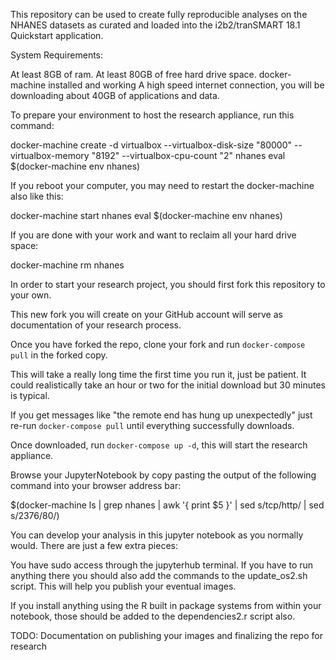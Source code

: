 This repository can be used to create fully reproducible analyses 
on the NHANES datasets as curated and loaded into the i2b2/tranSMART 18.1 
Quickstart application.

System Requirements:

At least 8GB of ram.
At least 80GB of free hard drive space.
docker-machine installed and working
A high speed internet connection, you will be downloading about 40GB of applications and data.

To prepare your environment to host the research appliance, run this command:

docker-machine create -d virtualbox --virtualbox-disk-size "80000" --virtualbox-memory "8192" --virtualbox-cpu-count "2" nhanes
eval $(docker-machine env nhanes)

If you reboot your computer, you may need to restart the docker-machine also like this:

docker-machine start nhanes
eval $(docker-machine env nhanes)

If you are done with your work and want to reclaim all your hard drive space:

docker-machine rm nhanes


In order to start your research project, you should first fork this repository to your own.

This new fork you will create on your GitHub account will serve as documentation
of your research process.

Once you have forked the repo, clone your fork and run `docker-compose pull` 
in the forked copy.

This will take a really long time the first time you run it, just be patient. It
could realistically take an hour or two for the initial download but 30 minutes
is typical.

If you get messages like "the remote end has hung up unexpectedly" just re-run
`docker-compose pull` until everything successfully downloads.

Once downloaded, run `docker-compose up -d`, this will start the research appliance.

Browse your JupyterNotebook by copy pasting the output of the following command into
your browser address bar:

$(docker-machine ls | grep nhanes | awk '{ print $5 }' | sed s/tcp/http/ | sed s/2376/80/)

You can develop your analysis in this jupyter notebook as you normally would. There
are just a few extra pieces:

You have sudo access through the jupyterhub terminal. If you have to run anything
there you should also add the commands to the update_os2.sh script. This will help
you publish your eventual images.

If you install anything using the R built in package systems from within
your notebook, those should be added to the dependencies2.r script also.

TODO: Documentation on publishing your images and finalizing the repo for research

